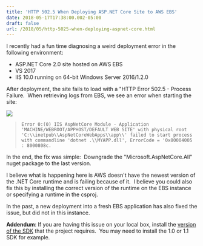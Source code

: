 ```yaml
---
title: 'HTTP 502.5 When Deploying ASP.NET Core Site to AWS EBS'
date: 2018-05-17T17:38:00.002-05:00
draft: false
url: /2018/05/http-5025-when-deploying-aspnet-core.html
---
```


I recently had a fun time diagnosing a weird deployment error in the following environment:  
  

*   ASP.NET Core 2.0 site hosted on AWS EBS
*   VS 2017
*   IIS 10.0 running on 64-bit Windows Server 2016/1.2.0

After deployment, the site fails to load with a "HTTP Error 502.5 - Process Failure.  When retrieving logs from EBS, we see an error when starting the site:

  
  

[![](https://4.bp.blogspot.com/-Yd5soIPDFVw/Wv4Stjq3LZI/AAAAAAAADI8/G2wxKbQyK7s4YxNTRi03Q4qxp_oAczdHgCEwYBhgL/s320/HTTP502.5.PNG)](https://4.bp.blogspot.com/-Yd5soIPDFVw/Wv4Stjq3LZI/AAAAAAAADI8/G2wxKbQyK7s4YxNTRi03Q4qxp_oAczdHgCEwYBhgL/s1600/HTTP502.5.PNG)

  

> ```
> Error 0:(0) IIS AspNetCore Module - Application 'MACHINE/WEBROOT/APPHOST/DEFAULT WEB SITE' with physical root 'C:\\inetpub\\AspNetCoreWebApps\\app\\' failed to start process with commandline 'dotnet .\\MYAPP.dll', ErrorCode = '0x80004005 : 8000808c.
> 
> ```
> 
>   

  
In the end, the fix was simple:  Downgrade the "Microsoft.AspNetCore.All" nuget package to the last version.  
  
I believe what is happening here is AWS doesn't have the newest version of the .NET Core runtime and is failing because of it.  I believe you could also fix this by installing the correct version of the runtime on the EBS instance or specifying a runtime in the csproj.  
  
In the past, a new deployment into a fresh EBS application has also fixed the issue, but did not in this instance.  
  
**Addendum**: If you are having this issue on your local box, install the [version of the SDK](https://www.microsoft.com/net/download/all) that the project requires.  You may need to install the 1.0 or 1.1 SDK for example.